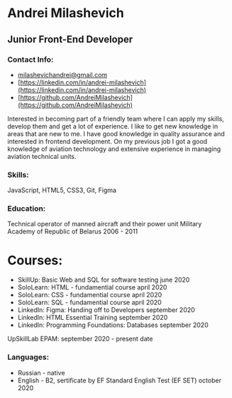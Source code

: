 



# Andrei Milashevich

## Junior Front-End Developer



### Contact Info:
* <milashevichandrei@gmail.com>
* [https://linkedin.com/in/andrei-milashevich](https://linkedin.com/in/andrei-milashevich)
* [https://github.com/AndreiMilashevich](https://github.com/AndreiMilashevich)

Interested in becoming part of a friendly team where I can apply my skills, develop them and get a lot of experience.
I like to get new knowledge in areas that are new to me.
I have good knowledge in quality assurance and interested in frontend development.
On my previous job I got a good knowledge of aviation technology and extensive experience in managing aviation technical units.


### Skills:

JavaScript, HTML5, CSS3, Git, Figma


### Education: 

Technical operator of manned aircraft and their power unit
Military Academy of Republic of Belarus
2006 - 2011

# Courses:
* SkillUp: Basic Web and SQL for software testing june 2020
* SoloLearn: HTML - fundamential course april 2020
* SoloLearn: CSS - fundamential course april 2020
* SoloLearn: SQL - fundamential course april 2020
* LinkedIn: Figma: Handing off to Developers september 2020
* LinkedIn: HTML Essential Training september 2020
* LinkedIn: Programming Foundations: Databases september 2020

UpSkillLab EPAM: september 2020 - present date

### Languages: 
* Russian - native
* English - B2, sertificate by EF Standard English Test (EF SET) october 2020
		 